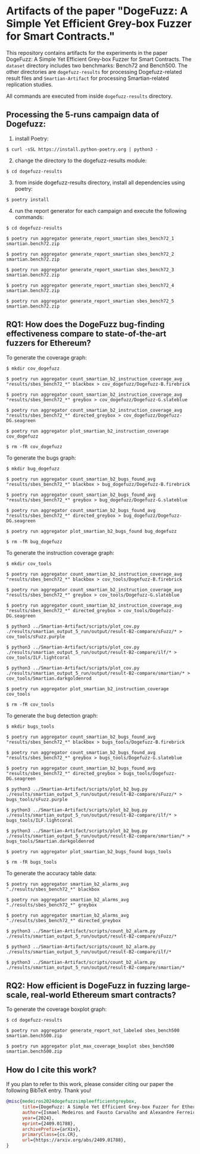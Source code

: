 # Artifacts of the paper "DogeFuzz: A Simple Yet Efficient Grey-box Fuzzer for Smart Contracts."

This repository contains artifacts for the experiments in the paper DogeFuzz: A Simple Yet Efficient Grey-box Fuzzer for Smart Contracts. The `dataset` directory includes two benchmarks: Bench72 and Bench500. The other directories are `dogefuzz-results` for processing Dogefuzz-related result files and `Smartian-Artifact` for processing Smartian-related replication studies.

All commands are executed from inside `dogefuzz-results` directory.


## Processing the 5-runs campaign data of Dogefuzz:

1. install Poetry:

```
$ curl -sSL https://install.python-poetry.org | python3 -
```

2. change the directory to the dogefuzz-results module:

```
$ cd dogefuzz-results
```

3. from inside dogefuzz-results directory, install all dependencies using poetry:

```
$ poetry install
```

4. run the report generator for each campaign and execute the following commands:

```
$ cd dogefuzz-results

$ poetry run aggregator generate_report_smartian sbes_bench72_1 smartian.bench72.zip

$ poetry run aggregator generate_report_smartian sbes_bench72_2 smartian.bench72.zip

$ poetry run aggregator generate_report_smartian sbes_bench72_3 smartian.bench72.zip

$ poetry run aggregator generate_report_smartian sbes_bench72_4 smartian.bench72.zip

$ poetry run aggregator generate_report_smartian sbes_bench72_5 smartian.bench72.zip
```

## RQ1: How does the DogeFuzz bug-finding effectiveness compare to state-of-the-art fuzzers for Ethereum?

To generate the coverage graph:

```
$ mkdir cov_dogefuzz

$ poetry run aggregator count_smartian_b2_instruction_coverage_avg  "results/sbes_bench72_*" blackbox > cov_dogefuzz/Dogefuzz-B.firebrick

$ poetry run aggregator count_smartian_b2_instruction_coverage_avg  "results/sbes_bench72_*" greybox > cov_dogefuzz/Dogefuzz-G.slateblue

$ poetry run aggregator count_smartian_b2_instruction_coverage_avg  "results/sbes_bench72_*" directed_greybox > cov_dogefuzz/Dogefuzz-DG.seagreen

$ poetry run aggregator plot_smartian_b2_instruction_coverage cov_dogefuzz

$ rm -fR cov_dogefuzz
```

To generate the bugs graph:

```
$ mkdir bug_dogefuzz

$ poetry run aggregator count_smartian_b2_bugs_found_avg "results/sbes_bench72_*" blackbox > bug_dogefuzz/Dogefuzz-B.firebrick

$ poetry run aggregator count_smartian_b2_bugs_found_avg "results/sbes_bench72_*" greybox > bug_dogefuzz/Dogefuzz-G.slateblue

$ poetry run aggregator count_smartian_b2_bugs_found_avg "results/sbes_bench72_*" directed_greybox > bug_dogefuzz/Dogefuzz-DG.seagreen

$ poetry run aggregator plot_smartian_b2_bugs_found bug_dogefuzz

$ rm -fR bug_dogefuzz
```

To generate the instruction coverage graph:

```
$ mkdir cov_tools

$ poetry run aggregator count_smartian_b2_instruction_coverage_avg  "results/sbes_bench72_*" blackbox > cov_tools/Dogefuzz-B.firebrick

$ poetry run aggregator count_smartian_b2_instruction_coverage_avg  "results/sbes_bench72_*" greybox > cov_tools/Dogefuzz-G.slateblue

$ poetry run aggregator count_smartian_b2_instruction_coverage_avg  "results/sbes_bench72_*" directed_greybox > cov_tools/Dogefuzz-DG.seagreen

$ python3 ../Smartian-Artifact/scripts/plot_cov.py ./results/smartian_output_5_run/output/result-B2-compare/sFuzz/* > cov_tools/sFuzz.purple

$ python3 ../Smartian-Artifact/scripts/plot_cov.py ./results/smartian_output_5_run/output/result-B2-compare/ilf/* > cov_tools/ILF.lightcoral

$ python3 ../Smartian-Artifact/scripts/plot_cov.py ./results/smartian_output_5_run/output/result-B2-compare/smartian/* > cov_tools/Smartian.darkgoldenrod

$ poetry run aggregator plot_smartian_b2_instruction_coverage cov_tools

$ rm -fR cov_tools
```

To generate the bug detection graph:

```
$ mkdir bugs_tools

$ poetry run aggregator count_smartian_b2_bugs_found_avg  "results/sbes_bench72_*" blackbox > bugs_tools/Dogefuzz-B.firebrick

$ poetry run aggregator count_smartian_b2_bugs_found_avg  "results/sbes_bench72_*" greybox > bugs_tools/Dogefuzz-G.slateblue

$ poetry run aggregator count_smartian_b2_bugs_found_avg  "results/sbes_bench72_*" directed_greybox > bugs_tools/Dogefuzz-DG.seagreen

$ python3 ../Smartian-Artifact/scripts/plot_b2_bug.py ./results/smartian_output_5_run/output/result-B2-compare/sFuzz/* > bugs_tools/sFuzz.purple

$ python3 ../Smartian-Artifact/scripts/plot_b2_bug.py ./results/smartian_output_5_run/output/result-B2-compare/ilf/* > bugs_tools/ILF.lightcoral

$ python3 ../Smartian-Artifact/scripts/plot_b2_bug.py ./results/smartian_output_5_run/output/result-B2-compare/smartian/* > bugs_tools/Smartian.darkgoldenrod

$ poetry run aggregator plot_smartian_b2_bugs_found bugs_tools

$ rm -fR bugs_tools
```

To generate the accuracy table data:

```
$ poetry run aggregator smartian_b2_alarms_avg "./results/sbes_bench72_*" blackbox

$ poetry run aggregator smartian_b2_alarms_avg "./results/sbes_bench72_*" greybox

$ poetry run aggregator smartian_b2_alarms_avg "./results/sbes_bench72_*" directed_greybox

$ python3 ../Smartian-Artifact/scripts/count_b2_alarm.py ./results/smartian_output_5_run/output/result-B2-compare/sFuzz/*

$ python3 ../Smartian-Artifact/scripts/count_b2_alarm.py ./results/smartian_output_5_run/output/result-B2-compare/ilf/*

$ python3 ../Smartian-Artifact/scripts/count_b2_alarm.py ./results/smartian_output_5_run/output/result-B2-compare/smartian/*

```

## RQ2: How efficient is DogeFuzz in fuzzing large-scale, real-world Ethereum smart contracts?

To generate the coverage boxplot graph:

```
$ cd dogefuzz-results

$ poetry run aggregator generate_report_not_labeled sbes_bench500 smartian.bench500.zip

$ poetry run aggregator plot_max_coverage_boxplot sbes_bench500 smartian.bench500.zip
```

## How do I cite this work?

If you plan to refer to this work, please consider citing our paper the following BibTeX entry. Thank you!

```bibtex
@misc{medeiros2024dogefuzzsimpleefficientgreybox,
      title={DogeFuzz: A Simple Yet Efficient Grey-box Fuzzer for Ethereum Smart Contracts}, 
      author={Ismael Medeiros and Fausto Carvalho and Alexandre Ferreira and Rodrigo Bonifácio and Fabiano Cavalcanti Fernandes},
      year={2024},
      eprint={2409.01788},
      archivePrefix={arXiv},
      primaryClass={cs.CR},
      url={https://arxiv.org/abs/2409.01788}, 
}
```
